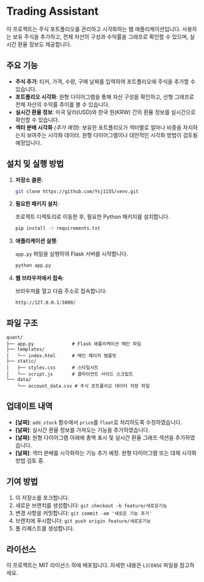 # Trading Assistant

이 프로젝트는 주식 포트폴리오를 관리하고 시각화하는 웹 애플리케이션입니다. 사용자는 보유 주식을 추가하고, 전체 자산의 구성과 수익률을 그래프로 확인할 수 있으며, 실시간 환율 정보도 제공합니다.

## 주요 기능

- **주식 추가**: 티커, 가격, 수량, 구매 날짜를 입력하여 포트폴리오에 주식을 추가할 수 있습니다.
- **포트폴리오 시각화**: 원형 다이어그램을 통해 자산 구성을 확인하고, 선형 그래프로 전체 자산의 수익률 추이를 볼 수 있습니다.
- **실시간 환율 정보**: 미국 달러(USD)와 한국 원(KRW) 간의 환율 정보를 실시간으로 확인할 수 있습니다.
- **섹터 분배 시각화** *(추가 예정)*: 보유한 포트폴리오가 섹터별로 얼마나 비중을 차지하는지 보여주는 시각화 데이터. 원형 다이어그램이나 대안적인 시각화 방법이 검토될 예정입니다.

## 설치 및 실행 방법

1. **저장소 클론**:

   ```bash
   git clone https://github.com/Ysj1155/venv.git
   ```

2. **필요한 패키지 설치**:

   프로젝트 디렉토리로 이동한 후, 필요한 Python 패키지를 설치합니다.

   ```bash
   pip install -r requirements.txt
   ```

3. **애플리케이션 실행**:

   `app.py` 파일을 실행하여 Flask 서버를 시작합니다.

   ```bash
   python app.py
   ```

4. **웹 브라우저에서 접속**:

   브라우저를 열고 다음 주소로 접속합니다:

   ```
   http://127.0.0.1:5000/
   ```

## 파일 구조

```
quant/
├── app.py              # Flask 애플리케이션 메인 파일
├── templates/
│   └── index.html      # 메인 페이지 템플릿
├── static/
│   ├── styles.css      # 스타일시트
│   └── script.js       # 클라이언트 사이드 스크립트
└── data/
    └── account_data.csv # 주식 포트폴리오 데이터 저장 파일
```

## 업데이트 내역

- **[날짜]**: `add_stock` 함수에서 `price`를 `float`로 처리하도록 수정하였습니다.
- **[날짜]**: 실시간 환율 정보를 가져오는 기능을 추가하였습니다.
- **[날짜]**: 원형 다이어그램 아래에 총액 표시 및 실시간 환율 그래프 섹션을 추가하였습니다.
- **[날짜]**: 섹터 분배를 시각화하는 기능 추가 예정. 원형 다이어그램 또는 대체 시각화 방법 검토 중.

## 기여 방법

1. 이 저장소를 포크합니다.
2. 새로운 브랜치를 생성합니다: `git checkout -b feature/새로운기능`
3. 변경 사항을 커밋합니다: `git commit -am '새로운 기능 추가'`
4. 브랜치에 푸시합니다: `git push origin feature/새로운기능`
5. 풀 리퀘스트를 생성합니다.

## 라이선스

이 프로젝트는 MIT 라이선스 하에 배포됩니다. 자세한 내용은 `LICENSE` 파일을 참고하세요.

